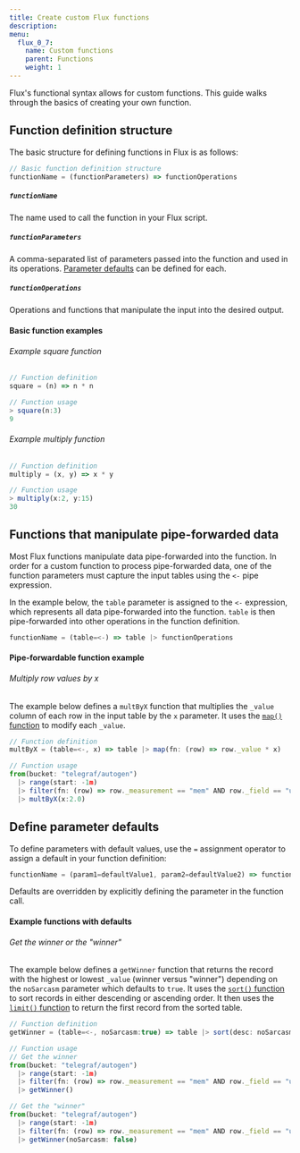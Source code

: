 ```yaml
---
title: Create custom Flux functions
description:
menu:
  flux_0_7:
    name: Custom functions
    parent: Functions
    weight: 1
---
```


Flux's functional syntax allows for custom functions.
This guide walks through the basics of creating your own function.

## Function definition structure
The basic structure for defining functions in Flux is as follows:

```js
// Basic function definition structure
functionName = (functionParameters) => functionOperations
```

##### `functionName`
The name used to call the function in your Flux script.  

##### `functionParameters`
A comma-separated list of parameters passed into the function and used in its operations.
[Parameter defaults](#define-parameter-defaults) can be defined for each.  

##### `functionOperations`
Operations and functions that manipulate the input into the desired output.

#### Basic function examples

###### Example square function
```js
// Function definition
square = (n) => n * n

// Function usage
> square(n:3)
9
```

###### Example multiply function
```js
// Function definition
multiply = (x, y) => x * y

// Function usage
> multiply(x:2, y:15)
30
```

## Functions that manipulate pipe-forwarded data
Most Flux functions manipulate data pipe-forwarded into the function.
In order for a custom function to process pipe-forwarded data, one of the function
parameters must capture the input tables using the `<-` pipe expression.

In the example below, the `table` parameter is assigned to the `<-` expression,
which represents all data pipe-forwarded into the function.
`table` is then pipe-forwarded into other operations in the function definition.

```js
functionName = (table=<-) => table |> functionOperations
```

#### Pipe-forwardable function example

###### Multiply row values by x
The example below defines a `multByX` function that multiplies the `_value` column
of each row in the input table by the `x` parameter.
It uses the [`map()` function](../map) to modify each `_value`.

```js
// Function definition
multByX = (table=<-, x) => table |> map(fn: (row) => row._value * x)

// Function usage
from(bucket: "telegraf/autogen")
  |> range(start: -1m)
  |> filter(fn: (row) => row._measurement == "mem" AND row._field == "used_percent" )
  |> multByX(x:2.0)
```

## Define parameter defaults
To define parameters with default values, use the `=` assignment operator to assign
a default in your function definition:

```js
functionName = (param1=defaultValue1, param2=defaultValue2) => functionOperation
```

Defaults are overridden by explicitly defining the parameter in the function call.

#### Example functions with defaults

###### Get the winner or the "winner"
The example below defines a `getWinner` function that returns the record with the highest
or lowest `_value` (winner versus "winner") depending on the `noSarcasm` parameter which defaults to `true`.
It uses the [`sort()` function](../sort) to sort records in either descending or ascending order.
It then uses the [`limit()` function](../limit) to return the first record from the sorted table.

```js
// Function definition
getWinner = (table=<-, noSarcasm:true) => table |> sort(desc: noSarcasm) |> limit(n:1)

// Function usage
// Get the winner
from(bucket: "telegraf/autogen")
  |> range(start: -1m)
  |> filter(fn: (row) => row._measurement == "mem" AND row._field == "used_percent" )
  |> getWinner()

// Get the "winner"
from(bucket: "telegraf/autogen")
  |> range(start: -1m)
  |> filter(fn: (row) => row._measurement == "mem" AND row._field == "used_percent" )
  |> getWinner(noSarcasm: false)
```
